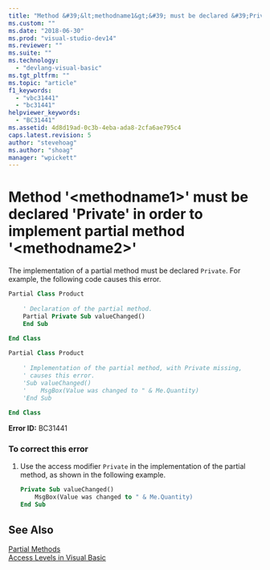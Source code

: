 ```yaml
---
title: "Method &#39;&lt;methodname1&gt;&#39; must be declared &#39;Private&#39; in order to implement partial method &#39;&lt;methodname2&gt;&#39; | Microsoft Docs"
ms.custom: ""
ms.date: "2018-06-30"
ms.prod: "visual-studio-dev14"
ms.reviewer: ""
ms.suite: ""
ms.technology: 
  - "devlang-visual-basic"
ms.tgt_pltfrm: ""
ms.topic: "article"
f1_keywords: 
  - "vbc31441"
  - "bc31441"
helpviewer_keywords: 
  - "BC31441"
ms.assetid: 4d8d19ad-0c3b-4eba-ada8-2cfa6ae795c4
caps.latest.revision: 5
author: "stevehoag"
ms.author: "shoag"
manager: "wpickett"
---
```

# Method &#39;&lt;methodname1&gt;&#39; must be declared &#39;Private&#39; in order to implement partial method &#39;&lt;methodname2&gt;&#39;
The implementation of a partial method must be declared `Private`. For example, the following code causes this error.  
  
```vb  
Partial Class Product  
  
    ' Declaration of the partial method.  
    Partial Private Sub valueChanged()  
    End Sub  
  
End Class  
```  
  
```vb  
Partial Class Product  
  
    ' Implementation of the partial method, with Private missing,   
    ' causes this error.   
    'Sub valueChanged()  
    '    MsgBox(Value was changed to " & Me.Quantity)  
    'End Sub  
  
End Class  
```  
  
 **Error ID:** BC31441  
  
### To correct this error  
  
1.  Use the access modifier `Private` in the implementation of the partial method, as shown in the following example.  
  
    ```vb  
    Private Sub valueChanged()  
        MsgBox(Value was changed to " & Me.Quantity)  
    End Sub  
    ```  
  
## See Also  
 [Partial Methods](../Topic/Partial%20Methods%20\(Visual%20Basic\).md)   
 [Access Levels in Visual Basic](../Topic/Access%20Levels%20in%20Visual%20Basic.md)